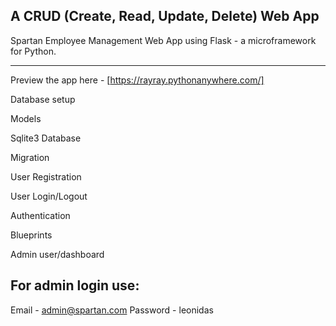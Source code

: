 ## A CRUD (Create, Read, Update, Delete) Web App

Spartan Employee Management Web App using Flask - a microframework for Python.

<hr>

Preview the app here - [https://rayray.pythonanywhere.com/]


Database setup

Models

Sqlite3 Database

Migration

User Registration

User Login/Logout

Authentication

Blueprints

Admin user/dashboard


## For admin login use:
Email - admin@spartan.com
Password - leonidas
